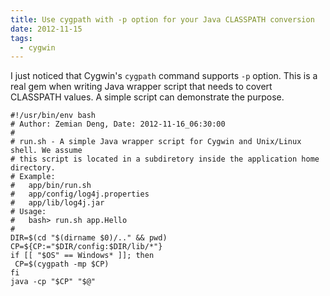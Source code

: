 ```yaml
---
title: Use cygpath with -p option for your Java CLASSPATH conversion
date: 2012-11-15
tags:
  - cygwin
---
```

I just noticed that Cygwin's `cygpath` command supports `-p` option. This is a real gem when writing Java wrapper script that needs to covert CLASSPATH values. A simple script can demonstrate the purpose.

    
    #!/usr/bin/env bash
    # Author: Zemian Deng, Date: 2012-11-16_06:30:00
    #
    # run.sh - A simple Java wrapper script for Cygwin and Unix/Linux shell. We assume 
    # this script is located in a subdiretory inside the application home directory.
    # Example:
    #   app/bin/run.sh
    #   app/config/log4j.properties
    #   app/lib/log4j.jar
    # Usage:
    #   bash> run.sh app.Hello
    #
    DIR=$(cd "$(dirname $0)/.." && pwd)
    CP=${CP:="$DIR/config:$DIR/lib/*"}
    if [[ "$OS" == Windows* ]]; then
     CP=$(cygpath -mp $CP)
    fi
    java -cp "$CP" "$@"
    